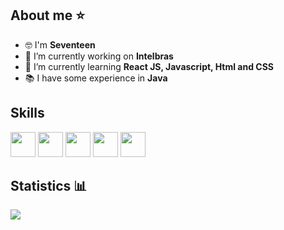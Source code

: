 ## About me ⭐ 
- 🤓 I'm **Seventeen**
- 🔭 I’m currently working on **Intelbras**
- 🌱 I’m currently learning **React JS, Javascript, Html and CSS**
- 📚 I have some experience in **Java**


## Skills
<img style="width: 40px" src="https://cdn.jsdelivr.net/gh/devicons/devicon/icons/javascript/javascript-original.svg"/> <img style="width: 40px" src="https://cdn.jsdelivr.net/gh/devicons/devicon/icons/html5/html5-original.svg"/> <img style="width: 40px" src="https://cdn.jsdelivr.net/gh/devicons/devicon/icons/css3/css3-original.svg"/> <img style="width: 40px" src="https://cdn.jsdelivr.net/gh/devicons/devicon/icons/git/git-original.svg"> <img style="width: 40px" src="https://cdn.jsdelivr.net/gh/devicons/devicon/icons/figma/figma-original.svg"/>
<br/>


## Statistics  📊

<img src="https://github-readme-stats.vercel.app/api/top-langs/?username=guzin-dev&&show_icons=true&title_color=ffffff&icon_color=bb2acf&text_color=daf7dc&bg_color=151515"/>
